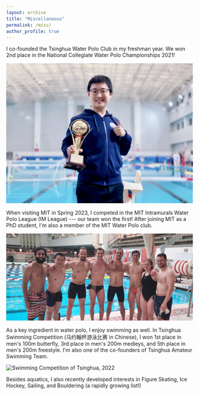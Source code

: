 ```yaml
---
layout: archive
title: "Miscellaneous"
permalink: /misc/
author_profile: true
---
```


I co-founded the Tsinghua Water Polo Club in my freshman year. We won 2nd place in the National Collegiate Water Polo Championships 2021!

![National Collegiate Water Polo Championships 2021](../images/waterpolo.jpg)

When visiting MIT in Spring 2023, I competed in the MIT Intramurals Water Polo League (IM League) --- our team won the first! After joining MIT as a PhD student, I'm also a member of the MIT Water Polo club.

![MIT Intramurals Water Polo League, 2023](../images/MITwaterpolo.jpg)

As a key ingredient in water polo, I enjoy swimming as well. In Tsinghua Swimming Competition (马约翰杯游泳比赛 in Chinese), I won 1st place in men's 100m butterfly, 3rd place in men's 200m medleys, and 5th place in men's 200m freestyle. I'm also one of the co-founders of Tsinghua Amateur Swimming Team.

![Swimming Competition of Tsinghua, 2022](../images/butterfly.jpg)

Besides aquatics, I also recently developed interests in Figure Skating, Ice Hockey, Sailing, and Bouldering (a rapidly growing list!)
